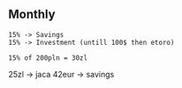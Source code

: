 ## Monthly
	15% -> Savings
	15% -> Investment (untill 100$ then etoro)
	
	15% of 200pln = 30zl


25zl -> jaca
42eur -> savings
